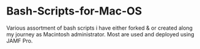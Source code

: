 # Bash-Scripts-for-Mac-OS
Various assortment of bash scripts i have either forked &amp; or created along my journey as Macintosh administrator. Most are used and deployed using JAMF Pro.



